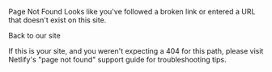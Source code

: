 Page Not Found
Looks like you've followed a broken link or entered a URL that doesn't exist on this site.

 Back to our site

If this is your site, and you weren't expecting a 404 for this path, please visit Netlify's "page not found" support guide for troubleshooting tips.